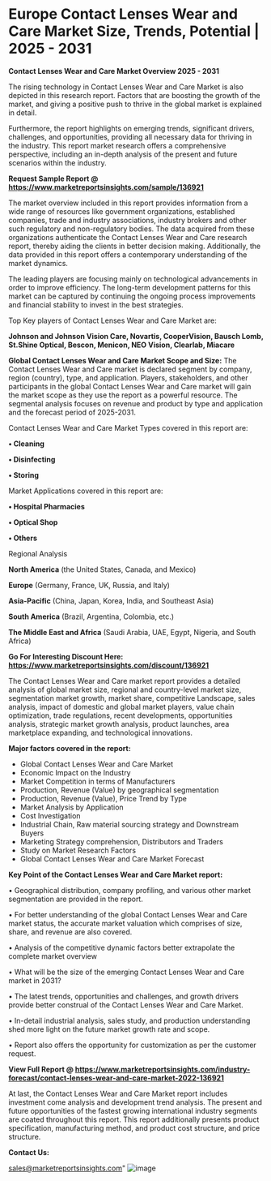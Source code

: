 # Europe Contact Lenses Wear and Care Market Size, Trends, Potential | 2025 - 2031

<Strong> Contact Lenses Wear and Care Market Overview 2025 - 2031</strong>

The rising technology in Contact Lenses Wear and Care Market is also depicted in this research report. Factors that are boosting the growth of the market, and giving a positive push to thrive in the global market is explained in detail.

Furthermore, the report highlights on emerging trends, significant drivers, challenges, and opportunities, providing all necessary data for thriving in the industry. This report market research offers a comprehensive perspective, including an in-depth analysis of the present and future scenarios within the industry.

<strong>Request Sample Report @ <a href=https://www.marketreportsinsights.com/sample/136921>https://www.marketreportsinsights.com/sample/136921</a></strong>

The market overview included in this report provides information from a wide range of resources like government organizations, established companies, trade and industry associations, industry brokers and other such regulatory and non-regulatory bodies. The data acquired from these organizations authenticate the Contact Lenses Wear and Care research report, thereby aiding the clients in better decision making. Additionally, the data provided in this report offers a contemporary understanding of the market dynamics.

The leading players are focusing mainly on technological advancements in order to improve efficiency. The long-term development patterns for this market can be captured by continuing the ongoing process improvements and financial stability to invest in the best strategies.

Top Key players of Contact Lenses Wear and Care Market are:

<strong>Johnson and Johnson Vision Care, Novartis, CooperVision, Bausch  Lomb, St.Shine Optical, Bescon, Menicon, NEO Vision, Clearlab, Miacare</strong>

<strong><b>Global Contact Lenses Wear and Care Market Scope and Size:</b></strong>
The Contact Lenses Wear and Care market is declared segment by company, region (country), type, and application. Players, stakeholders, and other participants in the global Contact Lenses Wear and Care market will gain the market scope as they use the report as a powerful resource. The segmental analysis focuses on revenue and product by type and application and the forecast period of 2025-2031.

Contact Lenses Wear and Care Market Types covered in this report are:

<strong>• Cleaning

• Disinfecting

• Storing</strong>

Market Applications covered in this report are:

<strong>• Hospital Pharmacies

• Optical Shop

• Others</strong> 

Regional Analysis

<strong>North America</strong> (the United States, Canada, and Mexico)

<strong>Europe</strong> (Germany, France, UK, Russia, and Italy)

<strong>Asia-Pacific</strong> (China, Japan, Korea, India, and Southeast Asia)

<strong>South America</strong> (Brazil, Argentina, Colombia, etc.)

<strong>The Middle East and Africa</strong> (Saudi Arabia, UAE, Egypt, Nigeria, and South Africa)

<strong>Go For Interesting Discount Here: <a href=https://www.marketreportsinsights.com/discount/136921>https://www.marketreportsinsights.com/discount/136921</a></strong>

The Contact Lenses Wear and Care market report provides a detailed analysis of global market size, regional and country-level market size, segmentation market growth, market share, competitive Landscape, sales analysis, impact of domestic and global market players, value chain optimization, trade regulations, recent developments, opportunities analysis, strategic market growth analysis, product launches, area marketplace expanding, and technological innovations.

<strong><b>Major factors covered in the report:</b></strong>
<ul>
  <li>Global Contact Lenses Wear and Care Market </li>
  <li>Economic Impact on the Industry</li>
  <li>Market Competition in terms of Manufacturers</li>
  <li>Production, Revenue (Value) by geographical segmentation</li>
  <li>Production, Revenue (Value), Price Trend by Type</li>
  <li>Market Analysis by Application</li>
  <li>Cost Investigation</li>
  <li>Industrial Chain, Raw material sourcing strategy and Downstream Buyers</li>
  <li>Marketing Strategy comprehension, Distributors and Traders</li>
  <li>Study on Market Research Factors</li>
  <li>Global Contact Lenses Wear and Care Market Forecast</li>
</ul>

<strong><b>Key Point of the Contact Lenses Wear and Care Market report:</b></strong>

• Geographical distribution, company profiling, and various other market segmentation are provided in the report.

• For better understanding of the global Contact Lenses Wear and Care market status, the accurate market valuation which comprises of size, share, and revenue are also covered.

• Analysis of the competitive dynamic factors better extrapolate the complete market overview

• What will be the size of the emerging Contact Lenses Wear and Care market in 2031?

• The latest trends, opportunities and challenges, and growth drivers provide better construal of the Contact Lenses Wear and Care Market.

• In-detail industrial analysis, sales study, and production understanding shed more light on the future market growth rate and scope.

• Report also offers the opportunity for customization as per the customer request.

<strong><b>View Full Report @ <a href=https://www.marketreportsinsights.com/industry-forecast/contact-lenses-wear-and-care-market-2022-136921>https://www.marketreportsinsights.com/industry-forecast/contact-lenses-wear-and-care-market-2022-136921</a></b></strong>


At last, the Contact Lenses Wear and Care Market report includes investment come analysis and development trend analysis. The present and future opportunities of the fastest growing international industry segments are coated throughout this report. This report additionally presents product specification, manufacturing method, and product cost structure, and price structure.

<strong>Contact Us:</strong>

sales@marketreportsinsights.com"
![image](https://github.com/user-attachments/assets/15b96433-4358-4edf-9dc5-c75fbcd0f95a)

